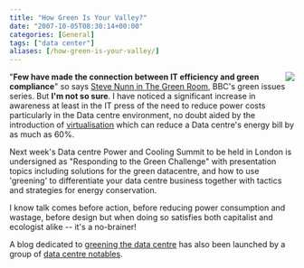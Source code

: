 ```yaml
---
title: "How Green Is Your Valley?"
date: "2007-10-05T08:30:14+00:00"
categories: [General]
tags: ["data center"]
aliases: [/how-green-is-your-valley/]
---
```


<img src="/images/uploads/2007/10/datacenter.jpg" style="border-left: 4px solid white" align="right" />

"<strong>Few have made the connection between IT efficiency and green compliance</strong>" so says [Steve Nunn in The Green Room](http://news.bbc.co.uk/1/hi/sci/tech/7010539.stm), BBC's green issues series. But <strong>I'm not so sure</strong>. I have noticed a significant increase in awareness at least in the IT press of the need to reduce power costs particularly in the Data centre environment, no doubt aided by the introduction of [virtualisation](http://news.zdnet.co.uk/security/0,1000000189,39170099,00.htm) which can reduce a Data centre's energy bill by as much as 60%.

Next week's Data centre Power and Cooling Summit to be held in London is undersigned as "Responding to the Green Challenge" with presentation topics including solutions for the green datacentre, and how to use 'greening' to differentiate your data centre business together with tactics and strategies for energy conservation.

I know talk comes before action, before reducing power consumption and wastage, before design but when doing so satisfies both capitalist and ecologist alike -- it's a no-brainer!

A blog dedicated to [greening the data centre](http://theraisedfloor.typepad.com/) has also been launched by a group of [data centre notables](http://theraisedfloor.typepad.com/about.html).
